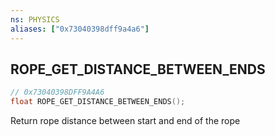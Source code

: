 ```yaml
---
ns: PHYSICS
aliases: ["0x73040398dff9a4a6"]
---
```

## ROPE_GET_DISTANCE_BETWEEN_ENDS

```c
// 0x73040398DFF9A4A6
float ROPE_GET_DISTANCE_BETWEEN_ENDS();
```

Return rope distance between start and end of the rope

